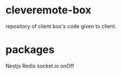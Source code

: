 # cleveremote-box
repository of  client box's code given to client.

# packages
Nestjs
Redis
socket.io
onOff

